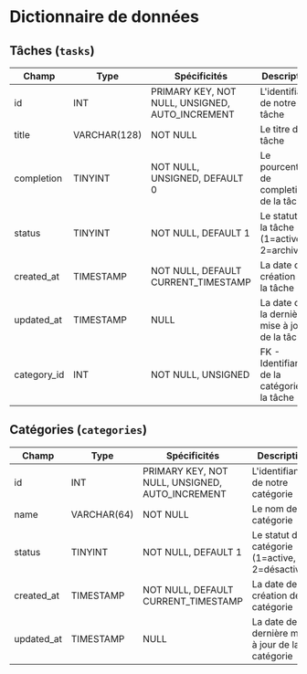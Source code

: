 # Dictionnaire de données

## Tâches (`tasks`)

| Champ       | Type         | Spécificités                                    | Description                                    |
| ----------- | ------------ | ----------------------------------------------- | ---------------------------------------------- |
| id          | INT          | PRIMARY KEY, NOT NULL, UNSIGNED, AUTO_INCREMENT | L'identifiant de notre tâche                   |
| title       | VARCHAR(128) | NOT NULL                                        | Le titre de la tâche                           |
| completion  | TINYINT      | NOT NULL, UNSIGNED, DEFAULT 0                   | Le pourcentage de completion de la tâche       |
| status      | TINYINT      | NOT NULL, DEFAULT 1                             | Le statut de la tâche (1=active, 2=archivée)   |
| created_at  | TIMESTAMP    | NOT NULL, DEFAULT CURRENT_TIMESTAMP             | La date de création de la tâche                |
| updated_at  | TIMESTAMP    | NULL                                            | La date de la dernière mise à jour de la tâche |
| category_id | INT          | NOT NULL, UNSIGNED                              | FK - Identifiant de la catégorie de la tâche   |

## Catégories (`categories`)

| Champ      | Type        | Spécificités                                    | Description                                        |
| ---------- | ----------- | ----------------------------------------------- | -------------------------------------------------- |
| id         | INT         | PRIMARY KEY, NOT NULL, UNSIGNED, AUTO_INCREMENT | L'identifiant de notre catégorie                   |
| name       | VARCHAR(64) | NOT NULL                                        | Le nom de la catégorie                             |
| status     | TINYINT     | NOT NULL, DEFAULT 1                             | Le statut de la catégorie (1=active, 2=désactivée) |
| created_at | TIMESTAMP   | NOT NULL, DEFAULT CURRENT_TIMESTAMP             | La date de création de la catégorie                |
| updated_at | TIMESTAMP   | NULL                                            | La date de la dernière mise à jour de la catégorie |
